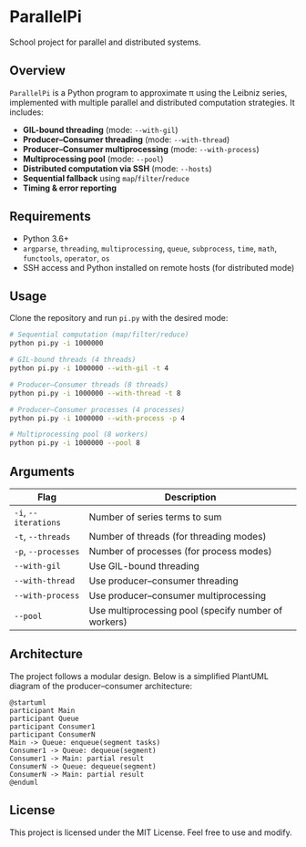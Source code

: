 # ParallelPi

School project for parallel and distributed systems.

## Overview

`ParallelPi` is a Python program to approximate π using the Leibniz series, implemented with multiple parallel and distributed computation strategies. It includes:

* **GIL-bound threading** (mode: `--with-gil`)
* **Producer–Consumer threading** (mode: `--with-thread`)
* **Producer–Consumer multiprocessing** (mode: `--with-process`)
* **Multiprocessing pool** (mode: `--pool`)
* **Distributed computation via SSH** (mode: `--hosts`)
* **Sequential fallback** using `map`/`filter`/`reduce`
* **Timing & error reporting**

## Requirements

* Python 3.6+
* `argparse`, `threading`, `multiprocessing`, `queue`, `subprocess`, `time`, `math`, `functools`, `operator`, `os`
* SSH access and Python installed on remote hosts (for distributed mode)

## Usage

Clone the repository and run `pi.py` with the desired mode:

```bash
# Sequential computation (map/filter/reduce)
python pi.py -i 1000000

# GIL-bound threads (4 threads)
python pi.py -i 1000000 --with-gil -t 4

# Producer–Consumer threads (8 threads)
python pi.py -i 1000000 --with-thread -t 8

# Producer–Consumer processes (4 processes)
python pi.py -i 1000000 --with-process -p 4

# Multiprocessing pool (8 workers)
python pi.py -i 1000000 --pool 8
```

## Arguments

| Flag                 | Description                                                           |
| -------------------- | --------------------------------------------------------------------- |
| `-i`, `--iterations` | Number of series terms to sum                                         |
| `-t`, `--threads`    | Number of threads (for threading modes)                               |
| `-p`, `--processes`  | Number of processes (for process modes)                               |
| `--with-gil`         | Use GIL-bound threading                                               |
| `--with-thread`      | Use producer–consumer threading                                       |
| `--with-process`     | Use producer–consumer multiprocessing                                 |
| `--pool`             | Use multiprocessing pool (specify number of workers)                  |

## Architecture

The project follows a modular design. Below is a simplified PlantUML diagram of the producer–consumer architecture:

```plantuml
@startuml
participant Main
participant Queue
participant Consumer1
participant ConsumerN
Main -> Queue: enqueue(segment tasks)
Consumer1 -> Queue: dequeue(segment)
Consumer1 -> Main: partial result
ConsumerN -> Queue: dequeue(segment)
ConsumerN -> Main: partial result
@enduml
```

## License

This project is licensed under the MIT License. Feel free to use and modify.
